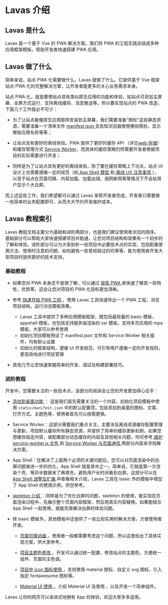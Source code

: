 #  Lavas 介绍

## Lavas 是什么

Lavas 是一个基于 Vue 的 PWA 解决方案。我们将 PWA 的工程实践总结成多种应用框架模板，帮助开发者快速搭建 PWA 应用。


## Lavas 做了什么

简单来说，站点 PWA 化需要做什么，Lavas 就做了什么。它提供基于 Vue 框架站点 PWA 化的完整解决方案，让开发者能更多的关心业务需求本身。

站点 PWA 化，就是要使站点具有类似原生应用的功能和体验，如站点可添加主屏幕、全屏方式运行、支持离线缓存、消息推送等。所以要实现站点的 PWA 改造，下面几个工作就必不可少：

- 为了让站点能像原生应用那样安装到主屏幕，我们需要准备“图标”这些静态资源，需要准备一个清单文件 [manifest.json ](https://lavas.baidu.com/doc/engage-retain-users/add-to-home-screen/01-introduction) 去告知浏览器使用哪些图标，显示哪些应用名称等等；


- 让站点具有更好的离线体验。PWA 提供了更好的缓存 API （详见[web 存储](https://lavas.baidu.com/doc/offline-and-cache-loading/web-storage/01-overview)）和缓存管理方式 [Service Worker](https://lavas.baidu.com/doc/offline-and-cache-loading/service-worker/01-service-worker-introduction)，而具体的缓存策略仍然需要开发者根据项目的实际需要进行开发；


- 同样是为了让站点具有更好的离线体验，除了要在缓存策略上下功夫，站点 UI 设计上也需要遵循一定的规范（如[ App Shell 模型 ](https://lavas.baidu.com/doc/architecture/the-app-shell-model)和[ 离线 UX 注意事项 ](https://lavas.baidu.com/doc/offline-and-cache-loading/offline-ux-considerations)），以至于站点在页面切换、内容加载、加载出错、弱网断网等等情况下不会给用户显示个大白屏。

而上述这些工作，我们希望都可以通过 Lavas 来帮开发者完成，开发者只需要做一些简单的业务配置即可，从而大大节约开发维护成本。



## Lavas 教程索引

Lavas 教程文档主要分为基础和进阶两部分，也是我们建议使用者浏览的顺序。基础部分可以帮助大家快速搭建项目并跑通，让您对项目结构和效果有一个初步的了解和体验。进阶部分可以为大家剖析一些项目中必要技术点的实现，包括配置使用方法、使用时注意的问题、如何避免一些曾经踩过的坑等等，能为使用者开发大型项目时提供更好的技术支持。

### 基础教程

- 如果您对 PWA 本身还不是很了解，可以通过 [探索 PWA ](https://lavas.baidu.com/guide/vue/doc/vue/01-foundation/01-get-start)来快速了解其一些特性，优势等，这会让您对项目的 PWA 化目标更加清晰。


- 参考[ 快速开始 PWA 工程 ](https://lavas.baidu.com/guide/vue/doc/vue/01-foundation/02-quick-tour-by-cli)，使用 Lavas 工具快速导出一个 PWA 工程，浏览项目结构，运行浏览模板效果。

    - Lavas 工具中提供了多种应用模板框架，既包括最轻量的 basic 模板，appshell 模板，也包括支持服务端渲染的 ssr 模板，支持多页应用的 mpa 模板，大家可以参考使用
    - 初始化项目模板预设了 manifest.json 文件和 Service Worker 相关插件，均有默认设置
    - 初始化的框架结构，遵循 UI 开发规范，可引导用户遵循一定的开发规则，更高效地进行项目管理


- 其他几节让您快速掌握简单的开发、调试及构建部署技巧。


### 进阶教程

开发中，您需要关注的一些技术点，该部分的阅读会让您的开发更加得心应手：

- [ 添加到桌面功能 ](https://lavas.baidu.com/doc/engage-retain-users/add-to-home-screen/01-introduction)： 这是我们首先需要关注的一个内容，初始化项目模板中使用 `static/manifest.json` 中的默认配置项，包括添加到桌面的图标、文案、打开方式、主题色等，使用者首先可以按需更换。


- Service Worker：这部分需要我们重点关注，主要涉及离线资源缓存配置管理与更新，项目默认缓存所有静态资源，并提供了简单的缓存更新机制，如果您想缓存指定内容，或配置部分动态缓存的内容及其他相关问题，均可参考[ 维护 service-worker.js 文件 ](https://lavas.baidu.com/guide/vue/doc/vue/02-advanced/05-service-worker-maintenance) 和 [Service Worker 与页面通信 ](https://lavas.baidu.com/guide/vue/doc/vue/02-advanced/06-service-worker-postMessage)两部分内容来寻找解决方案。


- App Shell：在解决了上面两个必须的关键问题后，您可以对页面渲染中的白屏问题做进一步的优化，App Shell 就是其中之一。简单说，它就是第一次渲染个壳、等异步数据来了再填充，避免用户长时间看到白屏。这部分可以在[ App Shell 调整及扩展 ](https://lavas.baidu.com/guide/vue/doc/vue/02-advanced/01-define-app-shell)中查看相关介绍，Lavas 工具在 basic 外的模板中增加了 App Shell 的使用示例，供您参考。


- [ skeleton 介绍 ](https://lavas.baidu.com/guide/vue/doc/vue/02-advanced/07-skeleton)：同样是为了优化白屏的问题，skeleton 的使用，能实现在页面渲染过程中，先展示整个页面内容框架，然后用真实内容替换。如果能结合 App Shell 一起使用，就能完美解决白屏的体验问题。


- 除 basic 模板外，其他模板中还提供了一些比较实用的解决方案，方便使用者开发。

    - [ 页面切换动画 ](https://lavas.baidu.com/guide/vue/doc/vue/02-advanced/09-animation)，使用者一般都需要考虑这个问题，所以这里给出了具体实现方案，供大家参考。

    - [ 项目主题色修改 ](https://lavas.baidu.com/guide/vue/doc/vue/02-advanced/04-how-to-change-theme)，开发可以通过统一配置，修改站点的主题色，方便统一组件、页面的主色调。

    - [ 项目中 icon 图标使用 ](https://lavas.baidu.com/guide/vue/doc/vue/02-advanced/03-how-to-use-icon)，支持使用 material 图标、自定义 svg 图标、引入指定 fontawesome 图标等。

    - [ Material UI 使用 ](https://lavas.baidu.com/guide/vue/doc/vue/02-advanced/02-material-ui)，介绍 Material UI 及使用 ，以及开发一个简单组件。



Lavas 让你的网页可以渐进式地拥有 App 的体验，欢迎大家多多适用。


